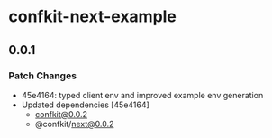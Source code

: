 # confkit-next-example

## 0.0.1

### Patch Changes

- 45e4164: typed client env and improved example env generation
- Updated dependencies [45e4164]
  - confkit@0.0.2
  - @confkit/next@0.0.2

